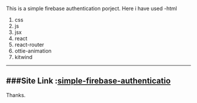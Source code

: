 This is a simple firebase authentication porject. 
Here i have used -html
1. css
2. js
3. jsx
4. react
5. react-router
6. ottie-animation
7. kitwind 
---      

###Site Link :[simple-firebase-authenticatio](https://glowing-panda-55c882.netlify.app/)    
---
Thanks.
